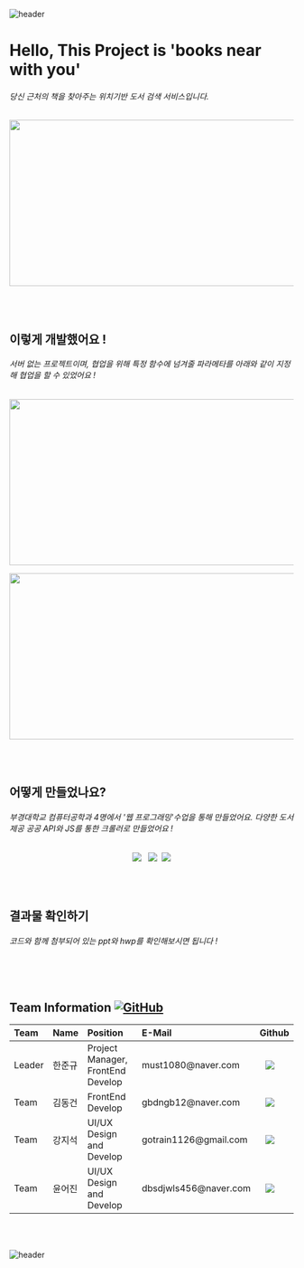 ![header](https://capsule-render.vercel.app/api?type=wave&color=auto&height=135&section=header&text=&fontSize=90&fontAlignY=30&)

<h1>Hello, This Project is 'books near with you'</h1>
<h6> 당신 근처의 책을 찾아주는 위치기반 도서 검색 서비스입니다. </h6>

<p align="center"><img src="./gif_for_read-me/mv1.gif" width="600" height="294"/></p>

<br></br>

<h2> 이렇게 개발했어요 ! </h2>
<h6>서버 없는 프로젝트이며, 협업을 위해 특정 함수에 넘겨줄 파라메타를 아래와 같이 지정해 협업을 할 수 있었어요 ! </h6>

<p align="center"><img src="./gif_for_read-me/img3.gif" width="600" height="294"/></p>
<p align="center"><img src="./gif_for_read-me/img4.gif" width="600" height="294"/></p>







 <br></br>
<h2> 어떻게 만들었나요? </h2>
<h6>
    부경대학교 컴퓨터공학과 4명에서 '웹 프로그래밍'수업을 통해 만들었어요. 다양한 도서 제공 공공 API와 JS를 통한 크롤러로 만들었어요 !
</h6>
 <p align = "center"><img src="https://img.shields.io/badge/HTML-3766AB?style=for-the-badge&logo=HTML&logoColor=white"/></a> </a>&nbsp <img src="https://img.shields.io/badge/CSS-3766AB?style=for-the-badge&logo=CSS&logoColor=white"/></a> </a>&nbsp<img src="https://img.shields.io/badge/Javascript-3766AB?style=for-the-badge&logo=Javascript&logoColor=white"/></p>

 <br></br>

<h2> 결과물 확인하기 </h2>
<h6>
    코드와 함께 첨부되어 있는 ppt와 hwp를 확인해보시면 됩니다 ! 
</h6>

<br></br>


<h2> Team Information <a href="https://github.com/osamhack2020/Web_Drawing-chat-consulation_Stones-in-greenhouse/blob/master/LICENSE"><img alt="GitHub" src="https://img.shields.io/github/license/osamhack2020/Web_Drawing-chat-consulation_Stones-in-greenhouse"></a></h2>

<!--  아래는 Team INFORMATION 표-->

 <table>
<thead>
<tr>
<th style="text-align:left">Team</th>
<th style="text-align:left">Name</th>
<th style="text-align:left">Position</th>
<th style="text-align:left">E-Mail</th>
<th style="text-align:left">Github</th>
</tr> 
</thead>
<tbody>
<tr>
<td style="text-align:left">Leader</td>
<td style="text-align:left">한준규</td>
<td style="text-align:left">Project Manager, FrontEnd Develop</td>
<td style="text-align:left">must1080@naver.com</td>
<td style="text-align:left"><a href="https://github.com/doongu">
<img src="http://img.shields.io/badge/doongu-655ced?style=social&logo=github" style="height : auto; margin-left : 10px; margin-right : 10px;"/>
</a></td> 
</tr>
     <tr>
<td style="text-align:left">Team</td>
<td style="text-align:left">김동건</td>
<td style="text-align:left">FrontEnd Develop</td>
<td style="text-align:left">gbdngb12@naver.com</td>
<td style="text-align:left"><a href="https://github.com/gbdngb12">
<img src="http://img.shields.io/badge/gbdngb12-655ced?style=social&logo=github&color=informational" style="height : auto; margin-left : 10px; margin-right : 10px;"/>
</a></td>
</tr>
<tr>
<td style="text-align:left">Team</td>
<td style="text-align:left">강지석</td>
<td style="text-align:left">UI/UX Design and Develop</td>
<td style="text-align:left">gotrain1126@gmail.com</td>
<td style="text-align:left"><a href="https://github.com/pknu-js">
<img src="http://img.shields.io/badge/pknu js-655ced?style=social&logo=github&color=informational" style="height : auto; margin-left : 10px; margin-right : 10px;"/>
</a></td>
</tr>
 <tr>
<td style="text-align:left">Team</td>
<td style="text-align:left">윤어진</td>
<td style="text-align:left">UI/UX Design and Develop</td>
<td style="text-align:left">dbsdjwls456@naver.com</td>
<td style="text-align:left"><a href="https://github.com/yuneojin">
<img src="http://img.shields.io/badge/yuneojin-655ced?style=social&logo=github&color=informational" style="height : auto; margin-left : 10px; margin-right : 10px;"/>
</a></td>
</tr>
</tbody>
</table>



<br></br>



![header](https://capsule-render.vercel.app/api?type=wave&color=auto&height=135&section=footer&fontSize=90)
